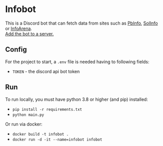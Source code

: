 # Infobot
This is a Discord bot that can fetch data from sites such as [PbInfo](https://pbinfo.ro), [SolInfo](https://solinfo.ro) or [InfoArena](https://infoarena.ro).  
[Add the bot to a server.](https://discord.com/oauth2/authorize?client_id=1006240882812539043&permissions=2147485696&scope=bot)

## Config
For the project to start, a `.env` file is needed having to following fields:
- `TOKEN` - the discord api bot token

## Run
To run locally, you must have python 3.8 or higher (and pip) installed:
- `pip install -r requirements.txt`
- `python main.py`

Or run via docker:
- `docker build -t infobot .`
- `docker run -d -it --name=infobot infobot`
